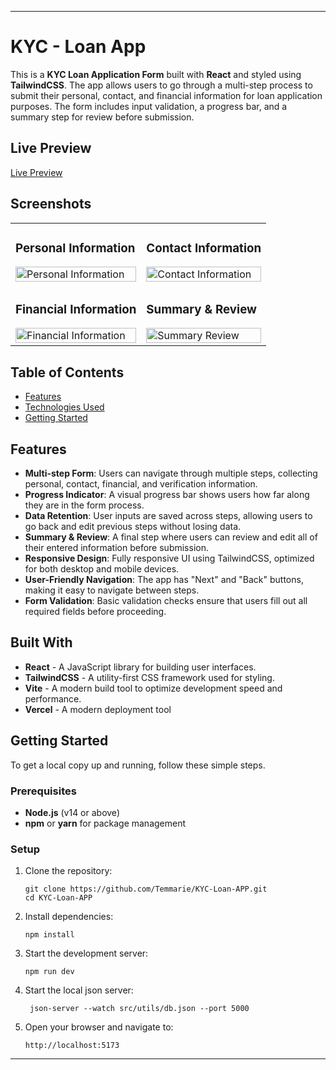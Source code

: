 
---

# KYC - Loan App

This is a **KYC Loan Application Form** built with **React** and styled using **TailwindCSS**. The app allows users to go through a multi-step process to submit their personal, contact, and financial information for loan application purposes. The form includes input validation, a progress bar, and a summary step for review before submission.

## Live Preview
[Live Preview](https://kyc-app-kappa.vercel.app//)
## Screenshots

<table>
  <tr>
    <td>
      <h3>Personal Information</h3>
      <img src="https://github.com/Temmarie/Your-Repo-Path/blob/main/screenshots/personal-info.png" alt="Personal Information" width="100%"/>
    </td>
    <td>
      <h3>Contact Information</h3>
      <img src="https://github.com/Temmarie/Your-Repo-Path/blob/main/screenshots/contact-info.png" alt="Contact Information" width="100%"/>
    </td>
  </tr>
  <tr>
    <td>
      <h3>Financial Information</h3>
      <img src="https://github.com/Temmarie/Your-Repo-Path/blob/main/screenshots/financial-info.png" alt="Financial Information" width="100%"/>
    </td>
    <td>
      <h3>Summary & Review</h3>
      <img src="https://github.com/Temmarie/Your-Repo-Path/blob/main/screenshots/summary-review.png" alt="Summary Review" width="100%"/>
    </td>
  </tr>
</table>

## Table of Contents

- [Features](#features)
- [Technologies Used](#technologies-used)
- [Getting Started](#getting-started)

## Features

- **Multi-step Form**: Users can navigate through multiple steps, collecting personal, contact, financial, and verification information.
- **Progress Indicator**: A visual progress bar shows users how far along they are in the form process.
- **Data Retention**: User inputs are saved across steps, allowing users to go back and edit previous steps without losing data.
- **Summary & Review**: A final step where users can review and edit all of their entered information before submission.
- **Responsive Design**: Fully responsive UI using TailwindCSS, optimized for both desktop and mobile devices.
- **User-Friendly Navigation**: The app has "Next" and "Back" buttons, making it easy to navigate between steps.
- **Form Validation**: Basic validation checks ensure that users fill out all required fields before proceeding.

## Built With

- **React** - A JavaScript library for building user interfaces.
- **TailwindCSS** - A utility-first CSS framework used for styling.
- **Vite** - A modern build tool to optimize development speed and performance.
- **Vercel** - A modern deployment tool

## Getting Started

To get a local copy up and running, follow these simple steps.

### Prerequisites

- **Node.js** (v14 or above)
- **npm** or **yarn** for package management

### Setup 

1. Clone the repository:

   ```
   git clone https://github.com/Temmarie/KYC-Loan-APP.git
   cd KYC-Loan-APP
   ```

2. Install dependencies:

   ```
   npm install
   ```

3. Start the development server:

   ```
   npm run dev
   ```

4. Start the local json server: 

    ```
     json-server --watch src/utils/db.json --port 5000
     ```

5. Open your browser and navigate to:

   ```
   http://localhost:5173
   ```

---
